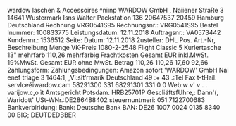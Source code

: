 wardow laschen & Accessoires ^niìnp WARDOW GmbH , Naiiener StraRe 3 14641 Wustermark Isns Walter Packstation 136 20647537 20459 Hamburg Deutschland Rechnung VRG0541S95 Rechnungsnr.: VRG0541S95 Bestel lnummer: 100833775 Leistungsdatum: 12.11.2018 Auftragsnr.: VA0573442 Kundennr.: 1536512 Seite: Datum: 12.11.2018 2usteller: DHL Pos. Art.-Nr, Beschreibung Menge VK-Preis 1080-2-2548 Flight Classic 5 Kuriertasche 13" mehrfarb 110,26 mehrfarbig Frachtkosten Gesamt EUR inkl.MwSt. 19%MwSt. Gesamt EUR ohne MwSt. Betrag 110,26 110,26 17,60 92,66 2ahlungsform: Zahlungsbedingungen: Amazon sofort 'WARDOW' GmbH Nai enef triage 3 1464:1, \,Vi:sĩt‘rmarik Deutschland 49 :+ 43 .:Tel Fax t-tHail: servlceěiwardow.cam 58291300 331 68291301 331 0 0 Web:w v' v . . varíjow.c,o ìt Amtsgericht Potsdam. HRB25701P GescliäftsfUhre,: Dann'(, Waridott' USt-WNr.:DE286488402 steuernuntmeri: 051.7122700683 Bankverbiridung: Bank: Deutsche Bank BAN: DE26 1007 0024 0135 8340 00 BIG; DEUTDEDBBER